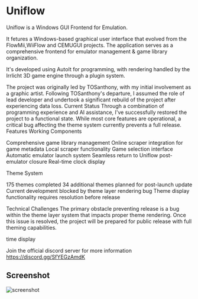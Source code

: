 # Uniflow

Uniflow is a Windows GUI Frontend for Emulation.

It fetures a Windows-based graphical user interface that evolved from the FlowMii,WiiFlow and CEMUGUI projects. The application serves as a comprehensive frontend for emulator management & game library organization.

It's developed using AutoIt for programming, with rendering handled by the Irrlicht 3D game engine through a plugin system. 

The project was originally led by TOSanthony, with my initial involvement as a graphic artist. Following TOSanthony's departure, I assumed the role of lead developer and undertook a significant rebuild of the project after experiencing data loss.
Current Status
Through a combination of programming experience and AI assistance, I've successfully restored the project to a functional state. While most core features are operational, a critical bug affecting the theme system currently prevents a full release.
Features
Working Components

Comprehensive game library management
Online scraper integration for game metadata
Local scraper functionality
Game selection interface
Automatic emulator launch system
Seamless return to Uniflow post-emulator closure
Real-time clock display

Theme System

175 themes completed
34 additional themes planned for post-launch update
Current development blocked by theme layer rendering bug
Theme display functionality requires resolution before release

Technical Challenges
The primary obstacle preventing release is a bug within the theme layer system that impacts proper theme rendering. Once this issue is resolved, the project will be prepared for public release with full theming capabilities.

time display

Join the official discord server for more information
https://discord.gg/SfYEGzAmdK

## Screenshot
![screenshot](https://github.com/jackrabbit72380/Uniflow/screenshot.png)


